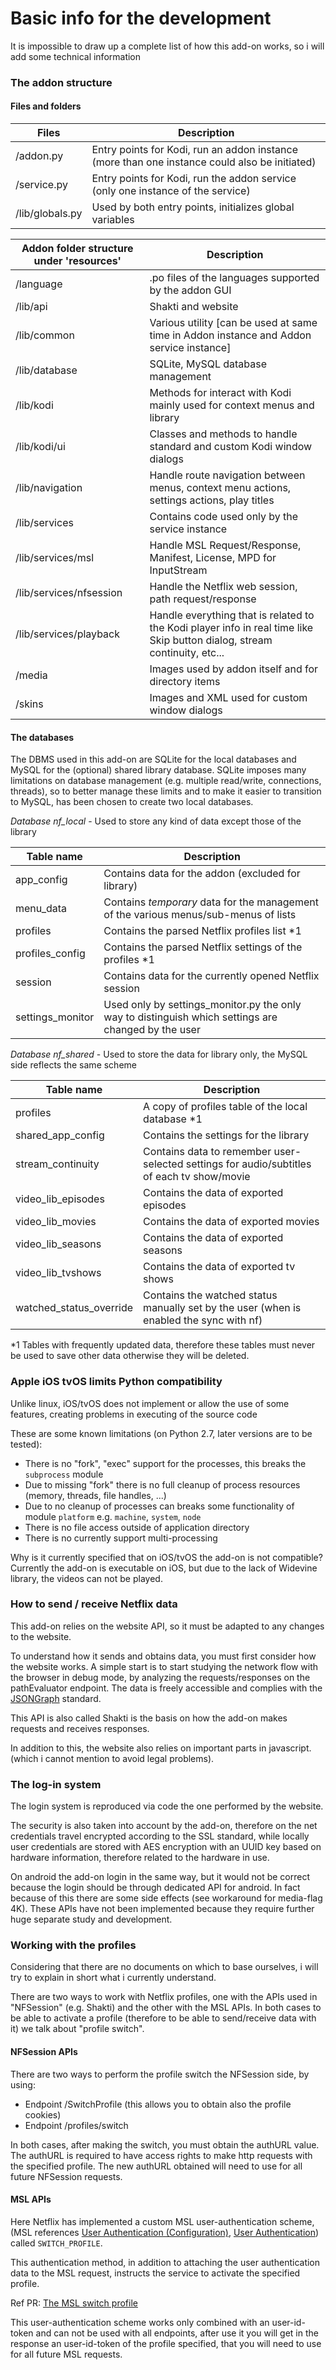 # Basic info for the development

It is impossible to draw up a complete list of how this add-on works, so i will add some technical information

### The addon structure

#### Files and folders

| Files | Description  |
| ----------------- | --------------------------- |
| /addon.py         | Entry points for Kodi, run an addon instance (more than one instance could also be initiated) |
| /service.py       | Entry points for Kodi, run the addon service (only one instance of the service) |
| /lib/globals.py   | Used by both entry points, initializes global variables |

| Addon folder structure under 'resources' | Description  |
| ----------------- | --------------------------- |
| /language         | .po files of the languages supported by the addon GUI |
| /lib/api          | Shakti and website |
| /lib/common       | Various utility [can be used at same time in Addon instance and Addon service instance] |
| /lib/database         | SQLite, MySQL database management |
| /lib/kodi             | Methods for interact with Kodi mainly used for context menus and library |
| /lib/kodi/ui          | Classes and methods to handle standard and custom Kodi window dialogs |
| /lib/navigation       | Handle route navigation between menus, context menu actions, settings actions, play titles |
| /lib/services         | Contains code used only by the service instance |
| /lib/services/msl     | Handle MSL Request/Response, Manifest, License, MPD for InputStream |
| /lib/services/nfsession | Handle the Netflix web session, path request/response |
| /lib/services/playback  | Handle everything that is related to the Kodi player info in real time like Skip button dialog, stream continuity, etc... |
| /media            | Images used by addon itself and for directory items |
| /skins            | Images and XML used for custom window dialogs |

#### The databases

The DBMS used in this add-on are SQLite for the local databases and MySQL for the (optional) shared library database.
SQLite imposes many limitations on database management (e.g. multiple read/write, connections, threads), so to better manage these limits and to make it easier to transition to MySQL, has been chosen to create two local databases.

_Database nf_local_ - Used to store any kind of data except those of the library

| Table name        | Description                 |
| ----------------- | --------------------------- |
| app_config        | Contains data for the addon (excluded for library) |
| menu_data         | Contains _temporary_ data for the management of the various menus/sub-menus of lists |
| profiles          | Contains the parsed Netflix profiles list *1 |
| profiles_config   | Contains the parsed Netflix settings of the profiles *1 |
| session           | Contains data for the currently opened Netflix session |
| settings_monitor  | Used only by settings_monitor.py the only way to distinguish which settings are changed by the user |

_Database nf_shared_ - Used to store the data for library only, the MySQL side reflects the same scheme

| Table name         | Description                 |
| ------------------ | --------------------------- |
| profiles           | A copy of profiles table of the local database *1 |
| shared_app_config  | Contains the settings for the library |
| stream_continuity  | Contains data to remember user-selected settings for audio/subtitles of each tv show/movie |
| video_lib_episodes | Contains the data of exported episodes |
| video_lib_movies   | Contains the data of exported movies |
| video_lib_seasons  | Contains the data of exported seasons |
| video_lib_tvshows  | Contains the data of exported tv shows |
| watched_status_override | Contains the watched status manually set by the user (when is enabled the sync with nf) |

*1 Tables with frequently updated data, therefore these tables must never be used to save other data otherwise they will be deleted.

### Apple iOS tvOS limits Python compatibility

Unlike linux, iOS/tvOS does not implement or allow the use of some features, creating problems in executing of the source code

These are some known limitations (on Python 2.7, later versions are to be tested):
- There is no "fork", "exec" support for the processes, this breaks the `subprocess` module
- Due to missing "fork" there is no full cleanup of process resources (memory, threads, file handles, ...)
- Due to no cleanup of processes can breaks some functionality of module `platform` e.g. `machine`, `system`, `node`
- There is no file access outside of application directory
- There is no currently support multi-processing

Why is it currently specified that on iOS/tvOS the add-on is not compatible?
Currently the add-on is executable on iOS, but due to the lack of Widevine library, the videos can not be played.

### How to send / receive Netflix data

This add-on relies on the website API, so it must be adapted to any changes to the website.

To understand how it sends and obtains data, you must first consider how the website works.
A simple start is to start studying the network flow with the browser in debug mode,
by analyzing the requests/responses on the pathEvaluator endpoint.
The data is freely accessible and complies with the [JSONGraph](https://netflix.github.io/falcor/documentation/jsongraph.html) standard.

This API is also called Shakti is the basis on how the add-on makes requests and receives responses.

In addition to this, the website also relies on important parts in javascript. (which i cannot mention to avoid legal problems).

### The log-in system

The login system is reproduced via code the one performed by the website.

The security is also taken into account by the add-on, therefore on the net credentials travel encrypted according to the SSL standard, while locally user credentials are stored with AES encryption with an UUID key based on hardware information, therefore related to the hardware in use.

On android the add-on login in the same way,
but it would not be correct because the login should be through dedicated API for android.
In fact because of this there are some side effects (see workaround for media-flag 4K).
These APIs have not been implemented because they require further huge separate study and development.

### Working with the profiles

Considering that there are no documents on which to base ourselves, i will try to explain in short what i currently understand.

There are two ways to work with Netflix profiles, one with the APIs used in "NFSession" (e.g. Shakti) and the other with the MSL APIs. In both cases to be able to activate a profile (therefore to be able to send/receive data with it) we talk about "profile switch".

#### NFSession APIs

There are two ways to perform the profile switch the NFSession side, by using:
- Endpoint /SwitchProfile (this allows you to obtain also the profile cookies)
- Endpoint /profiles/switch

In both cases, after making the switch, you must obtain the authURL value.
The authURL is required to have access rights to make http requests with the specified profile.
The new authURL obtained will need to use for all future NFSession requests.

#### MSL APIs

Here Netflix has implemented a custom MSL user-authentication scheme, (MSL references [User Authentication (Configuration)](https://github.com/Netflix/msl/wiki/User-Authentication-%28Configuration%29), [User Authentication](https://github.com/Netflix/msl/wiki/User-Authentication)) called `SWITCH_PROFILE`.

This authentication method, in addition to attaching the user authentication data to the MSL request, instructs the service to activate the specified profile.

Ref PR: [The MSL switch profile](https://github.com/CastagnaIT/plugin.video.netflix/pull/484)

This user-authentication scheme works only combined with an user-id-token and can not be used with all endpoints, after use it you will get in the response an user-id-token of the profile specified, that you will need to use for all future MSL requests.
